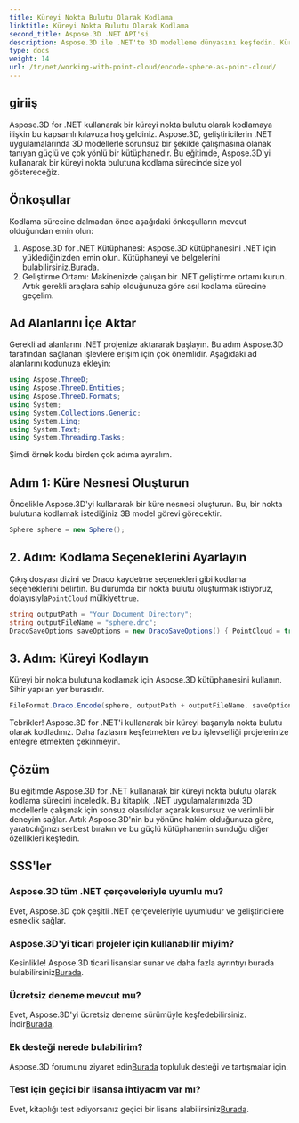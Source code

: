 ```yaml
---
title: Küreyi Nokta Bulutu Olarak Kodlama
linktitle: Küreyi Nokta Bulutu Olarak Kodlama
second_title: Aspose.3D .NET API'si
description: Aspose.3D ile .NET'te 3D modelleme dünyasını keşfedin. Küreleri zahmetsizce nokta bulutlarına kodlamayı öğrenin. Şimdi yaratıcılığınızı serbest bırakın!
type: docs
weight: 14
url: /tr/net/working-with-point-cloud/encode-sphere-as-point-cloud/
---
```

## giriiş
Aspose.3D for .NET kullanarak bir küreyi nokta bulutu olarak kodlamaya ilişkin bu kapsamlı kılavuza hoş geldiniz. Aspose.3D, geliştiricilerin .NET uygulamalarında 3D modellerle sorunsuz bir şekilde çalışmasına olanak tanıyan güçlü ve çok yönlü bir kütüphanedir. Bu eğitimde, Aspose.3D'yi kullanarak bir küreyi nokta bulutuna kodlama sürecinde size yol göstereceğiz.
## Önkoşullar
Kodlama sürecine dalmadan önce aşağıdaki önkoşulların mevcut olduğundan emin olun:
1.  Aspose.3D for .NET Kütüphanesi: Aspose.3D kütüphanesini .NET için yüklediğinizden emin olun. Kütüphaneyi ve belgelerini bulabilirsiniz.[Burada](https://reference.aspose.com/3d/net/).
2. Geliştirme Ortamı: Makinenizde çalışan bir .NET geliştirme ortamı kurun.
Artık gerekli araçlara sahip olduğunuza göre asıl kodlama sürecine geçelim.
## Ad Alanlarını İçe Aktar
Gerekli ad alanlarını .NET projenize aktararak başlayın. Bu adım Aspose.3D tarafından sağlanan işlevlere erişim için çok önemlidir. Aşağıdaki ad alanlarını kodunuza ekleyin:
```csharp
using Aspose.ThreeD;
using Aspose.ThreeD.Entities;
using Aspose.ThreeD.Formats;
using System;
using System.Collections.Generic;
using System.Linq;
using System.Text;
using System.Threading.Tasks;
```
Şimdi örnek kodu birden çok adıma ayıralım.
## Adım 1: Küre Nesnesi Oluşturun
Öncelikle Aspose.3D'yi kullanarak bir küre nesnesi oluşturun. Bu, bir nokta bulutuna kodlamak istediğiniz 3B model görevi görecektir.
```csharp
Sphere sphere = new Sphere();
```
## 2. Adım: Kodlama Seçeneklerini Ayarlayın
 Çıkış dosyası dizini ve Draco kaydetme seçenekleri gibi kodlama seçeneklerini belirtin. Bu durumda bir nokta bulutu oluşturmak istiyoruz, dolayısıyla`PointCloud` mülkiyet`true`.
```csharp
string outputPath = "Your Document Directory";
string outputFileName = "sphere.drc";
DracoSaveOptions saveOptions = new DracoSaveOptions() { PointCloud = true };
```
## 3. Adım: Küreyi Kodlayın
Küreyi bir nokta bulutuna kodlamak için Aspose.3D kütüphanesini kullanın. Sihir yapılan yer burasıdır.
```csharp
FileFormat.Draco.Encode(sphere, outputPath + outputFileName, saveOptions);
```
Tebrikler! Aspose.3D for .NET'i kullanarak bir küreyi başarıyla nokta bulutu olarak kodladınız.
Daha fazlasını keşfetmekten ve bu işlevselliği projelerinize entegre etmekten çekinmeyin.
## Çözüm
Bu eğitimde Aspose.3D for .NET kullanarak bir küreyi nokta bulutu olarak kodlama sürecini inceledik. Bu kitaplık, .NET uygulamalarınızda 3D modellerle çalışmak için sonsuz olasılıklar açarak kusursuz ve verimli bir deneyim sağlar.
Artık Aspose.3D'nin bu yönüne hakim olduğunuza göre, yaratıcılığınızı serbest bırakın ve bu güçlü kütüphanenin sunduğu diğer özellikleri keşfedin.
## SSS'ler
### Aspose.3D tüm .NET çerçeveleriyle uyumlu mu?
Evet, Aspose.3D çok çeşitli .NET çerçeveleriyle uyumludur ve geliştiricilere esneklik sağlar.
### Aspose.3D'yi ticari projeler için kullanabilir miyim?
 Kesinlikle! Aspose.3D ticari lisanslar sunar ve daha fazla ayrıntıyı burada bulabilirsiniz[Burada](https://purchase.aspose.com/buy).
### Ücretsiz deneme mevcut mu?
 Evet, Aspose.3D'yi ücretsiz deneme sürümüyle keşfedebilirsiniz. İndir[Burada](https://releases.aspose.com/).
### Ek desteği nerede bulabilirim?
 Aspose.3D forumunu ziyaret edin[Burada](https://forum.aspose.com/c/3d/18) topluluk desteği ve tartışmalar için.
### Test için geçici bir lisansa ihtiyacım var mı?
 Evet, kitaplığı test ediyorsanız geçici bir lisans alabilirsiniz[Burada](https://purchase.aspose.com/temporary-license/).